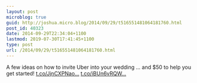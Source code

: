 ```yaml
---
layout: post
microblog: true
guid: http://joshua.micro.blog/2014/09/29/t516551481064181760.html
post_id: 40323
date: 2014-09-29T22:34:04+1100
lastmod: 2019-07-30T17:41:45+1100
type: post
url: /2014/09/29/t516551481064181760.html
---
```

A few ideas on how to invite Uber into your wedding ... and $50 to help you get started! [t.co/JjnCXPNao...](http://t.co/JjnCXPNaoM) [t.co/iBUn6vRQW...](http://t.co/iBUn6vRQWF)
